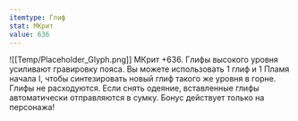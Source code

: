 ```yaml
---
itemtype: Глиф
stat: МКрит 
value: 636
---
```

![[Temp/Placeholder_Glyph.png]]
МКрит +636. Глифы высокого уровня усиливают гравировку пояса. Вы можете использовать 1 глиф и 1 Пламя начала I, чтобы синтезировать новый глиф такого же уровня в горне. Глифы не расходуются. Если снять одеяние, вставленные глифы автоматически отправляются в сумку. Бонус действует только на персонажа!

